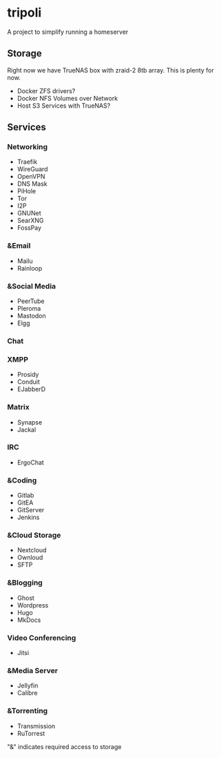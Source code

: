# tripoli
A project to simplify running a homeserver

## Storage
Right now we have TrueNAS box with zraid-2 8tb array. This is plenty for now.
- Docker ZFS drivers?
- Docker NFS Volumes over Network
- Host S3 Services with TrueNAS?


## Services
### Networking
- Traefik
- WireGuard
- OpenVPN
- DNS Mask
- PiHole
- Tor
- I2P
- GNUNet
- SearXNG
- FossPay

### &Email
- Mailu
- Rainloop

### &Social Media
- PeerTube
- Pleroma
- Mastodon
- Elgg

### Chat
### XMPP
- Prosidy
- Conduit
- EJabberD

### Matrix
- Synapse
- Jackal

### IRC
- ErgoChat

### &Coding
- Gitlab
- GitEA
- GitServer
- Jenkins

### &Cloud Storage
- Nextcloud
- Ownloud
- SFTP

### &Blogging
- Ghost
- Wordpress
- Hugo
- MkDocs

### Video Conferencing
- Jitsi

### &Media Server
- Jellyfin
- Calibre

### &Torrenting
- Transmission
- RuTorrest

"&" indicates required access to storage